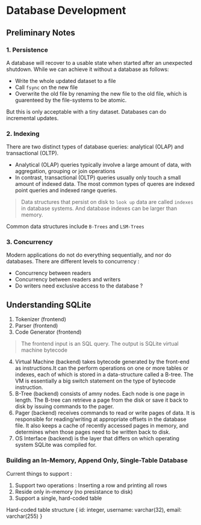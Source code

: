 # Database Development

## Preliminary Notes

### 1. Persistence
A database will recover to a usable state when started after an unexpected
shutdown. While we can achieve it without a database as follows:

- Write the whole updated dataset to a file
- Call `fsync` on the new file
- Overwrite the old file by renaming the new file to the old file, which is 
guarenteed by the file-systems to be atomic.

But this is only acceptable with a tiny dataset. Databases can do incremental 
updates.

### 2. Indexing
There are two distinct types of database queries: analytical (OLAP) and 
transactional (OLTP).

- Analytical (OLAP) queries typically involve a large amount of data, with 
aggregation, grouping or join operations
- In contrast, transactional (OLTP) queries usually only touch a small amount 
of indexed data. The most common types of queres are indexed point queries 
and indexed range queries.

> Data structures that persist on disk to `look up` data are called `indexes`
in database systems. And database indexes can be larger than memory. 

Common data structures include `B-Trees` and `LSM-Trees`

### 3. Concurrency
Modern applications do not do everything sequentially, and nor do databases.
There are different levels to concurrency :

- Concurrency between readers
- Concurrency between readers and writers
- Do writers need exclusive access to the database ?

## Understanding SQLite
1. Tokenizer (frontend)
2. Parser (frontend)
3. Code Generator (frontend)

> The frontend input is an SQL query. The output is SQLite virtual machine 
bytecode
    
4. Virtual Machine (backend) takes bytecode generated by the front-end as 
instructions.It can the perform operations on one or more tables or 
indexes, each of which is stored in a data-structure called a B-tree. The 
VM is essentially a big switch statement on the type of bytecode instruction.
5. B-Tree (backend) consists of amny nodes. Each node is one page in length. The 
B-tree can retrieve a page from the disk or save it back to disk by issuing 
commands to the pager.
6. Pager (backend) receives commands to read or write pages of data. It is 
responsible for reading/writing at appropriate offsets in the database file. It 
also keeps a cache of recently accessed pages in memory, and determines when 
those pages need to be written back to disk.
7. OS Interface (backend) is the layer that differs on which operating system 
SQLite was compiled for.

### Building an In-Memory, Append Only, Single-Table Database

Current things to support :
1. Support two operations : Inserting a row and printing all rows
2. Reside only in-memory (no presistance to disk)
3. Support a single, hard-coded table

Hard-coded table structure
{
  id: integer,
  username: varchar(32),
  email: varchar(255)
}


